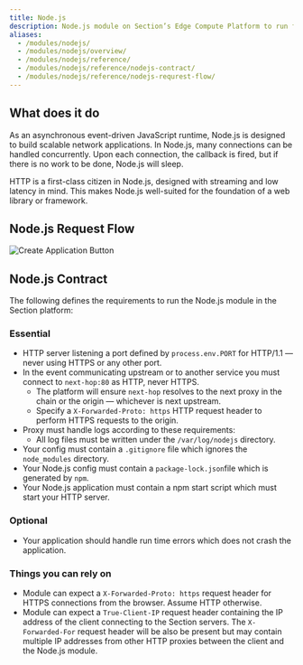 ```yaml
---
title: Node.js
description: Node.js module on Section’s Edge Compute Platform to run fully featured JavaScript functions on a distributed edge
aliases:
  - /modules/nodejs/
  - /modules/nodejs/overview/
  - /modules/nodejs/reference/
  - /modules/nodejs/reference/nodejs-contract/
  - /modules/nodejs/reference/nodejs-requrest-flow/
---
```


## What does it do

As an asynchronous event-driven JavaScript runtime, Node.js is designed to build scalable network applications. In Node.js, many connections can be handled concurrently. Upon each connection, the callback is fired, but if there is no work to be done, Node.js will sleep.

HTTP is a first-class citizen in Node.js, designed with streaming and low latency in mind. This makes Node.js well-suited for the foundation of a web library or framework.

## Node.js Request Flow

![Create Application Button](/docs/images/nodejs-request-flow.png)

## Node.js Contract

The following defines the requirements to run the Node.js module in the Section platform:

### Essential

* HTTP server listening a port defined by `process.env.PORT` for HTTP/1.1 — never using HTTPS or any other port.
* In the event communicating upstream or to another service you must connect to `next-hop:80` as HTTP, never HTTPS.
   * The platform will ensure `next-hop` resolves to the next proxy in the chain or the origin — whichever is next upstream.
   * Specify a `X-Forwarded-Proto: https` HTTP request header to perform HTTPS requests to the origin.
* Proxy must handle logs according to these requirements:
   * All log files must be written under the `/var/log/nodejs` directory.
* Your config must contain a `.gitignore` file which ignores the `node_modules` directory.
* Your Node.js config must contain a `package-lock.json`file which is generated by `npm`.
* Your Node.js application must contain a npm start script which must start your HTTP server.

### Optional

* Your application should handle run time errors which does not crash the application.

### Things you can rely on

* Module can expect a `X-Forwarded-Proto: https` request header for HTTPS connections from the browser. Assume HTTP otherwise.
* Module can expect a `True-Client-IP` request header containing the IP address of the client connecting to the Section servers. The `X-Forwarded-For` request header will be also be present but may contain multiple IP addresses from other HTTP proxies between the client and the Node.js module.
